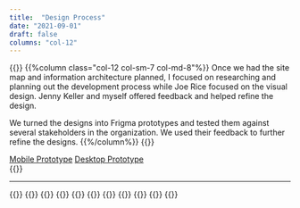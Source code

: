 ```yaml
---
title:  "Design Process"
date: "2021-09-01"
draft: false
columns: "col-12"
---
```

{{<row>}}
{{%column class="col-12 col-sm-7 col-md-8"%}}
Once we had the site map and information architecture planned, I focused on researching and planning out the development process while Joe Rice focused on the visual design. Jenny Keller and myself offered feedback and helped refine the design.

We turned the designs into Frigma prototypes and tested them against several stakeholders in the organization. We used their feedback to further refine the designs.
{{%/column%}}
{{<column class="col-12 col-sm-5 col-md-4">}}
<div class="my-4">
<a href="https://www.figma.com/proto/PQY5Rim2l6O5FTzscONFOs/Intranet---Mobile---Presentation?node-id=130%3A2&scaling=scale-down&page-id=0%3A1&starting-point-node-id=130%3A2&hide-ui=1" class=" btn btn-secondary mb-2 mr-2">Mobile Prototype</a>
<a href="https://www.figma.com/proto/g8hbwaqRbXTxaeE8xxF8rV/Intranet---Desktop---Presentation?node-id=233%3A0&scaling=min-zoom&page-id=0%3A1&starting-point-node-id=233%3A0&hide-ui=1"class=" btn btn-secondary mb-2">Desktop Prototype</a>
</div>
{{</row>}}
<hr class="content-divider clear-both">

{{<row>}}
{{<column class="col-6 col-sm-4">}}
{{<workImage src="/work/fifco-intranet/01-design/Desktop-home-fold.webp" alt="Homepage above the fold design on desktop" caption="Homepage above the fold design on desktop">}}
{{</column>}}
{{<column class="col-6 col-sm-4">}}
{{<workImage src="/work/fifco-intranet/01-design/intranet-desktop.webp" alt="Various Screens on Desktop" caption="Various Screens on Desktop">}}
{{</column>}}
{{<column class="col-6 col-sm-4">}}
{{<workImage src="/work/fifco-intranet/01-design/intranet-mobile.webp" alt="Various Screens on Mobile" caption="Various Screens on Mobile">}}
{{</column>}}
{{</row>}}